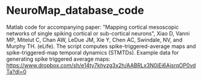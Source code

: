 # NeuroMap_database_code
Matlab code for accompanying paper: "Mapping cortical mesoscopic networks of single spiking cortical or sub-cortical neurons", Xiao D, Vanni MP, Mitelut C, Chan AW, LeDue JM, Xie Y, Chen AC, Swindale, NV, and Murphy TH. (eLife).  The script computes spike-triggered-average maps and spike-triggered-map temporal dynamics (STMTDs).
Example data for generating spike triggered average maps:
https://www.dropbox.com/sh/e14ty7khyzg3x2h/AABRLx3N0iEi6AjsrqOP0vdTa?dl=0
